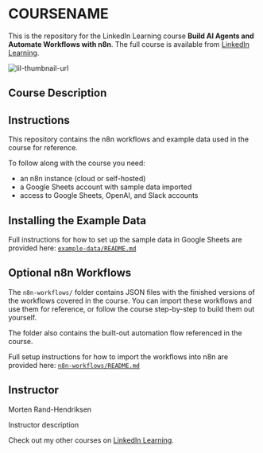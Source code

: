 # COURSENAME

This is the repository for the LinkedIn Learning course **Build AI Agents and Automate Workflows with n8n**. The full course is available from [LinkedIn Learning][lil-course-url].

![lil-thumbnail-url]

## Course Description

## Instructions

This repository contains the n8n workflows and example data used in the course for reference.

To follow along with the course you need:

- an n8n instance (cloud or self-hosted)
- a Google Sheets account with sample data imported
- access to Google Sheets, OpenAI, and Slack accounts

## Installing the Example Data

Full instructions for how to set up the sample data in Google Sheets are provided here: [`example-data/README.md`](example-data/README.md)

## Optional n8n Workflows

The `n8n-workflows/` folder contains JSON files with the finished versions of the workflows covered in the course. You can import these workflows and use them for reference, or follow the course step-by-step to build them out yourself.

The folder also contains the built-out automation flow referenced in the course.

Full setup instructions for how to import the workflows into n8n are provided here: [`n8n-workflows/README.md`](n8n-workflows/README.md)

## Instructor

Morten Rand-Hendriksen

Instructor description

Check out my other courses on [LinkedIn Learning](https://www.linkedin.com/learning/instructors/).

[0]: # "Replace these placeholder URLs with actual course URLs"
[lil-course-url]: https://www.linkedin.com/learning/
[lil-thumbnail-url]: https://media.licdn.com/dms/image/v2/D4E0DAQG0eDHsyOSqTA/learning-public-crop_675_1200/B4EZVdqqdwHUAY-/0/1741033220778?e=2147483647&v=beta&t=FxUDo6FA8W8CiFROwqfZKL_mzQhYx9loYLfjN-LNjgA
